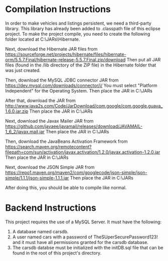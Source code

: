 # Compilation Instructions
In order to make vehicles and listings persistent, we need a third-party library. This library has already been added to .classpath file of this eclipse project. 
To make the project compile, you need to create the following folder located at C:\JARs\Hibernate. 

Next, download the Hibernate JAR files from https://sourceforge.net/projects/hibernate/files/hibernate-orm/5.5.7.Final/hibernate-release-5.5.7.Final.zip/download
Then put all JAR files (found in the /lib directory of the ZIP file) in the Hibernate folder that was just created.

Then, download the MySQL JDBC connector JAR from https://dev.mysql.com/downloads/connector/j/
You must select "Platform Independent" for the Operating System. Then place the JAR in C:\JARs

After that, download the JAR from http://www.java2s.com/Code/JarDownload/com.google/com.google.guava_1.6.0.jar.zip
Then place the JAR in C:\JARs

Next, download the Javax Mailer JAR from https://github.com/javaee/javamail/releases/download/JAVAMAIL-1_6_2/javax.mail.jar
Then place the JAR in C:\JARs

Then, download the JavaBeans Activation Framework from https://search.maven.org/remotecontent?filepath=com/sun/activation/javax.activation/1.2.0/javax.activation-1.2.0.jar
Then place the JAR in C:\JARs

Next, download the JSON Simple JAR from https://repo1.maven.org/maven2/com/googlecode/json-simple/json-simple/1.1.1/json-simple-1.1.1.jar
Then place the JAR in C:\JARs

After doing this, you should be able to compile like normal.

# Backend Instructions
This project requires the use of a MySQL Server. It must have the following:
1. A database named carsdb.
2. A user named cars with a password of TheSUperSecurePassword123! and it must have all permissions granted for the carsdb database.
3. The carsdb databse must be initialized with the initDB.sql file that can be found in the root of this project's directory.
